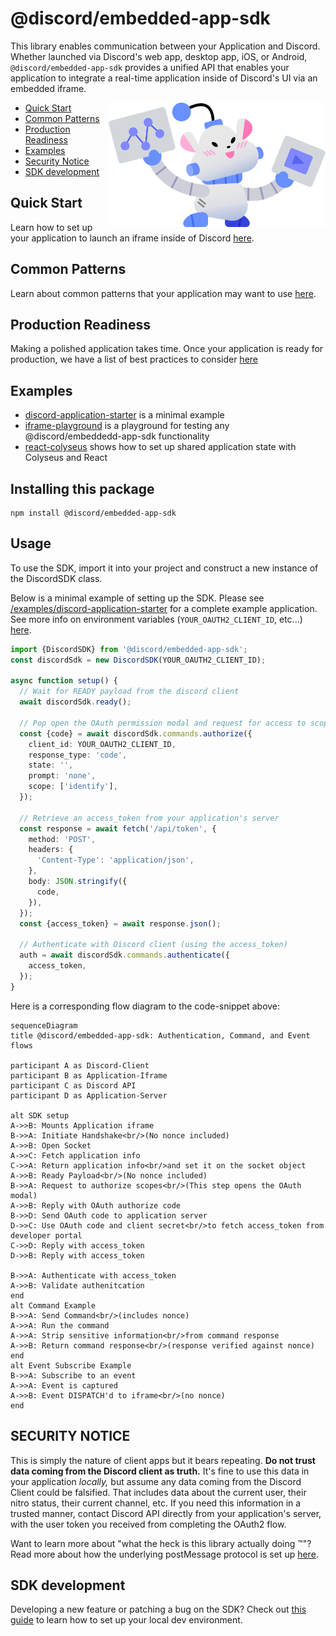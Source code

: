 # @discord/embedded-app-sdk

This library enables communication between your Application and Discord. Whether launched via Discord's web app, desktop app, iOS, or Android, `@discord/embedded-app-sdk` provides a unified API that enables your application to integrate a real-time application inside of Discord's UI via an embedded iframe.

<img src="/docs/assets/nelly-holding-media.svg" height="200" align="right"/>

- [Quick Start](#quick-start)
- [Common Patterns](#common-patterns)
- [Production Readiness](#production-readiness)
- [Examples](#examples)
- [Security Notice](#security-notice)
- [SDK development](#sdk-development)

## Quick Start

Learn how to set up your application to launch an iframe inside of Discord [here](/docs/setting-up-your-iframe.md).

## Common Patterns

Learn about common patterns that your application may want to use [here](/docs/common-patterns.md).

## Production Readiness

Making a polished application takes time. Once your application is ready for production, we have a list of best practices to consider [here](/docs/common-patterns/production-readiness.md)

## Examples

- [discord-application-starter](/examples/discord-application-starter) is a minimal example
- [iframe-playground](/examples/iframe-playground) is a playground for testing any @discord/embeddedd-app-sdk functionality
- [react-colyseus](/examples/react-colyseus/) shows how to set up shared application state with Colyseus and React

## Installing this package

```shell
npm install @discord/embedded-app-sdk
```

## Usage

To use the SDK, import it into your project and construct a new instance of the DiscordSDK class.

Below is a minimal example of setting up the SDK.
Please see [/examples/discord-application-starter](/examples/discord-application-starter) for a complete example application. See more info on environment variables (`YOUR_OAUTH2_CLIENT_ID`, etc...) [here](/docs/setting-up-your-discord-application.md#oauth2).

```typescript
import {DiscordSDK} from '@discord/embedded-app-sdk';
const discordSdk = new DiscordSDK(YOUR_OAUTH2_CLIENT_ID);

async function setup() {
  // Wait for READY payload from the discord client
  await discordSdk.ready();

  // Pop open the OAuth permission modal and request for access to scopes listed in scope array below
  const {code} = await discordSdk.commands.authorize({
    client_id: YOUR_OAUTH2_CLIENT_ID,
    response_type: 'code',
    state: '',
    prompt: 'none',
    scope: ['identify'],
  });

  // Retrieve an access_token from your application's server
  const response = await fetch('/api/token', {
    method: 'POST',
    headers: {
      'Content-Type': 'application/json',
    },
    body: JSON.stringify({
      code,
    }),
  });
  const {access_token} = await response.json();

  // Authenticate with Discord client (using the access_token)
  auth = await discordSdk.commands.authenticate({
    access_token,
  });
}
```

Here is a corresponding flow diagram to the code-snippet above:

```mermaid
sequenceDiagram
title @discord/embedded-app-sdk: Authentication, Command, and Event flows

participant A as Discord-Client
participant B as Application-Iframe
participant C as Discord API
participant D as Application-Server

alt SDK setup
A->>B: Mounts Application iframe
B->>A: Initiate Handshake<br/>(No nonce included)
A->>B: Open Socket
A->>C: Fetch application info
C->>A: Return application info<br/>and set it on the socket object
A->>B: Ready Payload<br/>(No nonce included)
B->>A: Request to authorize scopes<br/>(This step opens the OAuth modal)
A->>B: Reply with OAuth authorize code
B->>D: Send OAuth code to application server
D->>C: Use OAuth code and client secret<br/>to fetch access_token from developer portal
C->>D: Reply with access_token
D->>B: Reply with access_token

B->>A: Authenticate with access_token
A->>B: Validate authenitcation
end
alt Command Example
B->>A: Send Command<br/>(includes nonce)
A->>A: Run the command
A->>A: Strip sensitive information<br/>from command response
A->>B: Return command response<br/>(response verified against nonce)
end
alt Event Subscribe Example
B->>A: Subscribe to an event
A->>A: Event is captured
A->>B: Event DISPATCH'd to iframe<br/>(no nonce)
end

```

## SECURITY NOTICE

This is simply the nature of client apps but it bears repeating. **Do not trust data coming from the Discord client as truth.** It's fine to use this data in your application _locally,_ but assume any data coming from the Discord Client could be falsified. That includes data about the current user, their nitro status, their current channel, etc. If you need this information in a trusted manner, contact Discord API directly from your application's server, with the user token you received from completing the OAuth2 flow.

Want to learn more about "what the heck is this library actually doing ™️"? Read more about how the underlying postMessage protocol is set up [here](/docs/common-patterns/post-message-protocol.md).

## SDK development

Developing a new feature or patching a bug on the SDK? Check out [this guide](/docs/common-patterns/local-sdk-development.md) to learn how to set up your local dev environment.
